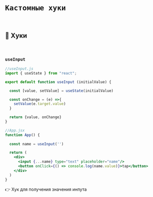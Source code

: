 # `Кастомные хуки`

<br>

## 🚩 Хуки

<br>

### `useInput`
```jsx
//useInput.js
import { useState } from "react";

export default function useInput (initialValue) {

  const [value, setValue] = useState(initialValue)

  const onChange = (e) =>{
    setValue(e.target.value)
  }

  return {value, onChange}
}

//App.jsx
function App() {
  
  const name = useInput('')

  return (
    <div>
      <input {...name} type="text" placeholder="name"/>
      <button onClick={() => console.log(name.value)}>tap</button>
    </div>
  )
}

```
👉 Хук для получения значения инпута
